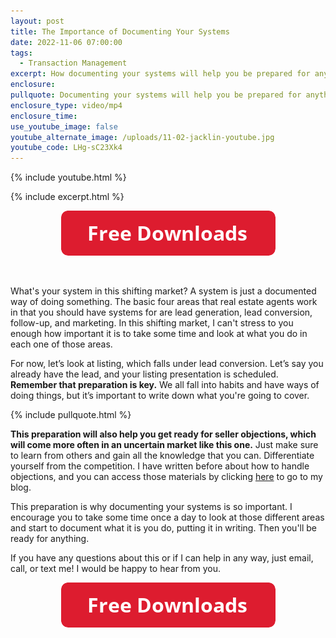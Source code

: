 ```yaml
---
layout: post
title: The Importance of Documenting Your Systems
date: 2022-11-06 07:00:00
tags:
  - Transaction Management
excerpt: How documenting your systems will help you be prepared for anything.
enclosure:
pullquote: Documenting your systems will help you be prepared for anything.
enclosure_type: video/mp4
enclosure_time:
use_youtube_image: false
youtube_alternate_image: /uploads/11-02-jacklin-youtube.jpg
youtube_code: LHg-sC23Xk4
---
```

{% include youtube.html %}

{% include excerpt.html %}

<center><a href="https://join.gochicagolandhomes.com/ask/ab597613744316448f7c74a03df2d370"><img width="343" height="72" src="uploads/FreeDownloadsButton-343.png" /></a></center>

&nbsp;

What's your system in this shifting market? A system is just a documented way of doing something. The basic four areas that real estate agents work in that you should have systems for are lead generation, lead conversion, follow-up, and marketing. In this shifting market, I can't stress to you enough how important it is to take some time and look at what you do in each one of those areas.

For now, let’s look at listing, which falls under lead conversion. Let’s say you already have the lead, and your listing presentation is scheduled. **Remember that preparation is key.** We all fall into habits and have ways of doing things, but it’s important to write down what you're going to cover.&nbsp;

{% include pullquote.html %}

**This preparation will also help you get ready for seller objections, which will come more often in an uncertain market like this one.** Just make sure to learn from others and gain all the knowledge that you can. Differentiate yourself from the competition. I have written before about how to handle objections, and you can access those materials by clicking [here](https://joinrma.com/) to go to my blog.

This preparation is why documenting your systems is so important. I encourage you to take some time once a day to look at those different areas and start to document what it is you do, putting it in writing. Then you'll be ready for anything.&nbsp;

If you have any questions about this or if I can help in any way, just email, call, or text me\! I would be happy to hear from you.&nbsp;

<center><a href="https://join.gochicagolandhomes.com/ask/ab597613744316448f7c74a03df2d370"><img width="343" height="72" src="uploads/FreeDownloadsButton-343.png" /></a></center>
